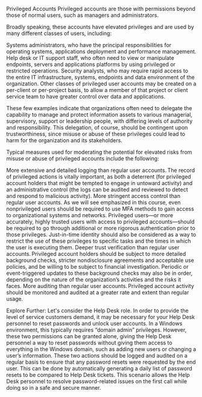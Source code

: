 Privileged Accounts
Privileged accounts are those with permissions beyond those of normal users, such as managers and administrators. 

Broadly speaking, these accounts have elevated privileges and are used by many different classes of users, including: 

Systems administrators, who have the principal responsibilities for operating systems, applications deployment and performance management. 
Help desk or IT support staff, who often need to view or manipulate endpoints, servers and applications platforms by using privileged or restricted operations. 
Security analysts, who may require rapid access to the entire IT infrastructure, systems, endpoints and data environment of the organization. 
Other classes of privileged user accounts may be created on a per-client or per-project basis, to allow a member of that project or client service team to have greater control over data and applications. 

These few examples indicate that organizations often need to delegate the capability to manage and protect information assets to various managerial, supervisory, support or leadership people, with differing levels of authority and responsibility. This delegation, of course, should be contingent upon trustworthiness, since misuse or abuse of these privileges could lead to harm for the organization and its stakeholders. 

Typical measures used for moderating the potential for elevated risks from misuse or abuse of privileged accounts include the following: 

More extensive and detailed logging than regular user accounts. The record of privileged actions is vitally important, as both a deterrent (for privileged account holders that might be tempted to engage in untoward activity) and an administrative control (the logs can be audited and reviewed to detect and respond to malicious activity). 
More stringent access control than regular user accounts. As we will see emphasized in this course, even nonprivileged users should be required to use MFA methods to gain access to organizational systems and networks. Privileged users—or more accurately, highly trusted users with access to privileged accounts—should be required to go through additional or more rigorous authentication prior to those privileges. Just-in-time identity should also be considered as a way to restrict the use of these privileges to specific tasks and the times in which the user is executing them. 
Deeper trust verification than regular user accounts. Privileged account holders should be subject to more detailed background checks, stricter nondisclosure agreements and acceptable use policies, and be willing to be subject to financial investigation. Periodic or event-triggered updates to these background checks may also be in order, depending on the nature of the organization’s activities and the risks it faces. 
More auditing than regular user accounts. Privileged account activity should be monitored and audited at a greater rate and extent than regular usage. 


Explore Further:
Let's consider the Help Desk role. In order to provide the level of service customers demand, it may be necessary for your Help Desk personnel to reset passwords and unlock user accounts.  In a Windows environment, this typically requires “domain admin” privileges.  However, these two permissions can be granted alone, giving the Help Desk personnel a way to reset passwords without giving them access to everything in the Windows domain, such as adding new users or changing a user’s information. These two actions should be logged and audited on a regular basis to ensure that any password resets were requested by the end user. This can be done by automatically generating a daily list of password resets to be compared to Help Desk tickets. This scenario allows the Help Desk personnel to resolve password-related issues on the first call while doing so in a safe and secure manner. 